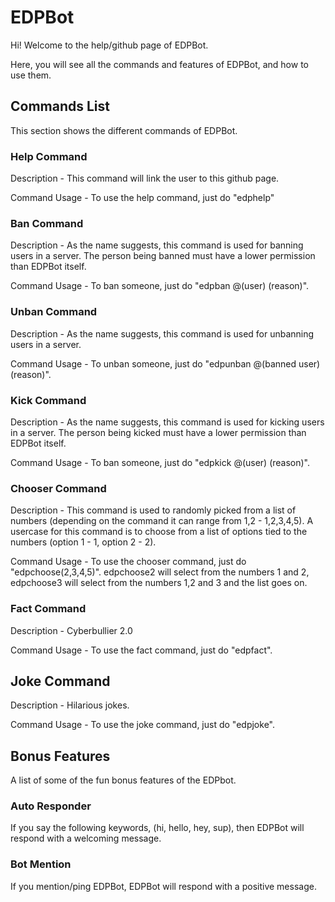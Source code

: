 # EDPBot

Hi! Welcome to the help/github page of EDPBot.

Here, you will see all the commands and features of EDPBot, and how to use them.

## Commands List

This section shows the different commands of EDPBot.

### Help Command

Description - This command will link the user to this github page. 

Command Usage - To use the help command, just do "edphelp" 

### Ban Command 

Description - As the name suggests, this command is used for banning users in a server. The person being banned must have a lower permission than EDPBot itself.

Command Usage - To ban someone, just do "edpban @(user) (reason)".

### Unban Command

Description - As the name suggests, this command is used for unbanning users in a server. 

Command Usage - To unban someone, just do "edpunban @(banned user) (reason)".

### Kick Command 

Description - As the name suggests, this command is used for kicking users in a server. The person being kicked must have a lower permission than EDPBot itself.

Command Usage - To ban someone, just do "edpkick @(user) (reason)".

### Chooser Command

Description - This command is used to randomly picked from a list of numbers (depending on the command it can range from 1,2 - 1,2,3,4,5). A usercase for this command is to choose from a list of options tied to the numbers (option 1 - 1, option 2 - 2).

Command Usage - To use the chooser command, just do "edpchoose(2,3,4,5)". edpchoose2 will select from the numbers 1 and 2, edpchoose3 will select from the numbers 1,2 and 3 and the list goes on. 


### Fact Command

Description - Cyberbullier 2.0

Command Usage - To use the fact command, just do "edpfact".

## Joke Command

Description - Hilarious jokes. 

Command Usage - To use the joke command, just do "edpjoke".

## Bonus Features

A list of some of the fun bonus features of the EDPbot.

### Auto Responder

If you say the following keywords, (hi, hello, hey, sup), then EDPBot will respond with a welcoming message.

### Bot Mention

If you mention/ping EDPBot, EDPBot will respond with a positive message.

